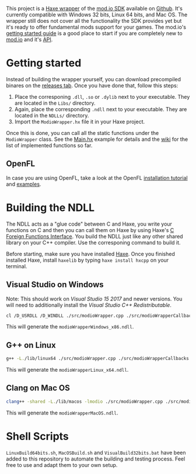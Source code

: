 This project is a [Haxe wrapper](https://apps.mod.io/haxe-wrapper) of the [mod.io SDK](https://apps.mod.io/sdk) available on [Github](https://sdk.mod.io). It's currently compatible with Windows 32 bits, Linux 64 bits, and Mac OS. The wrapper still does not cover all the functionality the SDK provides yet but it's ready to offer fundamental mods support for your games. The mod.io's [getting started guide](https://apps.mod.io/guides/getting-started) is a good place to start if you are completely new to [mod.io](https://mod.io/) and it's [API](https://docs.mod.io/#getting-started).

# Getting started

Instead of building the wrapper yourself, you can download precompiled binares on the [releases tab](https://github.com/Turupawn/modioHaxe/releases/). Once you have done that, follow this steps:
1. Place the corresponing `.dll`, `.so` or `.dylib` next to your executable. They are located in the `Libs/` directory.
2. Again, place the corresponding `.ndll` next to your executable. They are located in the `NDLLs/` directory.
3. Import the `ModioWrapper.hx` file it in your Haxe project.

Once this is done, you can call all the static functions under the `ModioWrapper` class. See the [Main.hx](https://github.com/Turupawn/modioHaxe/blob/master/src/Main.hx) example for details and the [wiki](https://github.com/Turupawn/modioHaxe/wiki) for the list of implemented functions so far.

## OpenFL

In case you are using OpenFL, take a look at the OpenFL [installation tutorial](https://github.com/Turupawn/modioOpenFLExample#openfl-integration) and [examples](https://github.com/Turupawn/modioOpenFLExample/tree/master/Source).

# Building the NDLL

The NDLL acts as a "glue code" between C and Haxe, you write your functions on C and then you can call them on Haxe by using Haxe's [C Foreign Functions Interface](http://old.haxe.org/doc/cpp/ffi). You build the NDLL just like any other shared library on your C++ compiler. Use the corresponing command to build it.

Before starting, make sure you have installed [Haxe](https://haxe.org/download/). Once you finished installed Haxe, install `haxelib` by typing `haxe install hxcpp` on your terminal.

## Visual Studio on Windows

Note: This should work on *Visual Studio 15 2017* and newer versions. You will need to additionally install the *Visual Studio C++ Redistributable*.

```bash
cl /D_USRDLL /D_WINDLL ./src/modioWrapper.cpp ./src/modioWrapperCallbacks.cpp ./src/modioWrapperObjects.cpp lib/windows32/modio.lib /I include /link /DLL /OUT:./modioWrapperWindows_x86.ndll
```

This will generate the `modioWrapperWindows_x86.ndll`.

## G++ on Linux

```bash
g++ -L./lib/linux64 ./src/modioWrapper.cpp ./src/modioWrapperCallbacks.cpp ./src/modioWrapperObjects.cpp -shared -o ./modioWrapperLinux_x64.ndll -I./include -lmodio -fPIC -Wl,-rpath .
```

This will generate the `modioWrapperLinux_x64.ndll`.

## Clang on Mac OS

```bash
clang++ -shared -L./lib/macos -lmodio ./src/modioWrapper.cpp ./src/modioWrapperCallbacks.cpp ./src/modioWrapperObjects.cpp -o ./modioWrapperMacOS.ndll -I./include -std=c++11
```

This will generate the `modioWrapperMacOS.ndll`.

# Shell Scripts

`LinuxBuild64bits.sh`, `MacOSBuild.sh` and `VisualBuild32bits.bat` have been added to this repository to automate the building and testing process. Feel free to use and adapt them to your own setup.
